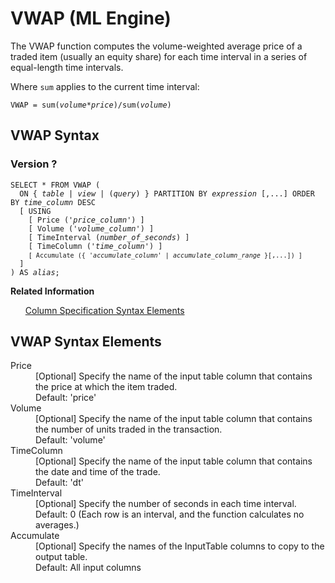 <div class="nested0" aria-labelledby="ariaid-title1" topicindex="1" topicid="gjw1507907635272" id="gjw1507907635272"><h1 class="title topictitle1" id="ariaid-title1">VWAP (ML Engine)</h1><div class="body conbody">
<p class="p">The VWAP function computes the volume-weighted average price of a traded item (usually an equity share) for each time interval in a series of equal-length time intervals.</p>
<p class="p">Where <code class="ph codeph">sum</code> applies to the current time interval:</p>
<p class="p"><code class="ph codeph">VWAP = sum(<var class="keyword varname">volume</var>*<var class="keyword varname">price</var>)/sum(<var class="keyword varname">volume</var>)</code></p></div><div class="topic reference nested1" aria-labelledby="ariaid-title2" topicindex="2" topicid="aml1507907707564" xml:lang="en-us" lang="en-us" id="aml1507907707564">
<h2 class="title topictitle2" id="ariaid-title2">VWAP Syntax</h2><div class="body refbody"><div class="section" id="aml1507907707564__section_N1005B_N10022_N10001">
<h3 class="title sectiontitle">Version ?</h3><pre class="pre codeblock" xml:space="preserve"><code>SELECT * FROM VWAP (
  <span>ON { <var class="keyword varname">table</var> | <var class="keyword varname">view</var> | (<var class="keyword varname">query</var>) }</span> PARTITION BY <var class="keyword varname">expression</var> [,...] ORDER BY <var class="keyword varname">time_column</var> DESC
  [ USING
    [ Price ('<var class="keyword varname">price_column</var>') ]
    [ Volume ('<var class="keyword varname">volume_column</var>') ]
    [ TimeInterval (<var class="keyword varname">number_of_seconds</var>) ]
    [ TimeColumn ('<var class="keyword varname">time_column</var>') ]
    <code class="ph codeph">[ Accumulate ({ '<var class="keyword varname">accumulate_column</var>' | <var class="keyword varname">accumulate_column_range</var> }[,...]) ]</code>
  ]
) AS <var class="keyword varname">alias</var>;</code></pre></div></div><div class="related-links"><div class="linklistheader"><p></p><b>Related Information</b></div>
<ul class="linklist linklist relinfo"><div class="linklistmember"><a href="ndv1557782188375.md">Column Specification Syntax Elements</a></div></ul></div></div><div class="topic reference nested1" aria-labelledby="ariaid-title3" topicindex="3" topicid="vjc1507907768452" xml:lang="en-us" lang="en-us" id="vjc1507907768452">
<h2 class="title topictitle2" id="ariaid-title3">VWAP Syntax Elements</h2><div class="body refbody"><div class="section" id="vjc1507907768452__section_N10011_N1000E_N10001"><dl class="dl parml"><dt class="dt pt dlterm">Price</dt><dd class="dd pd">[Optional] Specify the name of the input table column that contains the price at which the item traded.</dd><dd class="dd pd ddexpand">Default: 'price'</dd><dt class="dt pt dlterm">Volume</dt><dd class="dd pd">[Optional] Specify the name of the input table column that contains the number of units traded in the transaction.</dd><dd class="dd pd ddexpand">Default: 'volume'</dd><dt class="dt pt dlterm">TimeColumn</dt><dd class="dd pd">[Optional] Specify the name of the input table column that contains the date and time of the trade.</dd><dd class="dd pd ddexpand">Default: 'dt'</dd><dt class="dt pt dlterm">TimeInterval</dt><dd class="dd pd">[Optional] Specify the number of seconds in each time interval.</dd><dd class="dd pd ddexpand">Default: 0 (Each row is an interval, and the function calculates no averages.)</dd><dt class="dt pt dlterm">Accumulate</dt><dd class="dd pd">[Optional] Specify the names of the InputTable columns to copy to the output table.</dd><dd class="dd pd ddexpand">Default: All input columns</dd></dl></div></div></div></div>
